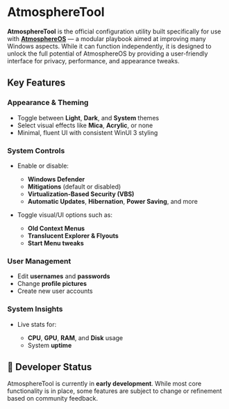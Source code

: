 # AtmosphereTool

**AtmosphereTool** is the official configuration utility built specifically for use with [**AtmosphereOS**](https://github.com/Goldendraggon/Atmosphere) — a modular playbook aimed at improving many Windows aspects. While it can function independently, it is designed to unlock the full potential of AtmosphereOS by providing a user-friendly interface for privacy, performance, and appearance tweaks.


## Key Features

### Appearance & Theming

* Toggle between **Light**, **Dark**, and **System** themes
* Select visual effects like **Mica**, **Acrylic**, or none
* Minimal, fluent UI with consistent WinUI 3 styling

### System Controls

* Enable or disable:

  * **Windows Defender**
  * **Mitigations** (default or disabled)
  * **Virtualization-Based Security (VBS)**
  * **Automatic Updates**, **Hibernation**, **Power Saving**, and more
* Toggle visual/UI options such as:

  * **Old Context Menus**
  * **Translucent Explorer & Flyouts**
  * **Start Menu tweaks**

### User Management

* Edit **usernames** and **passwords**
* Change **profile pictures**
* Create new user accounts

### System Insights

* Live stats for:

  * **CPU**, **GPU**, **RAM**, and **Disk** usage
  * System **uptime**


## 🧪 Developer Status

AtmosphereTool is currently in **early development**. While most core functionality is in place, some features are subject to change or refinement based on community feedback.
